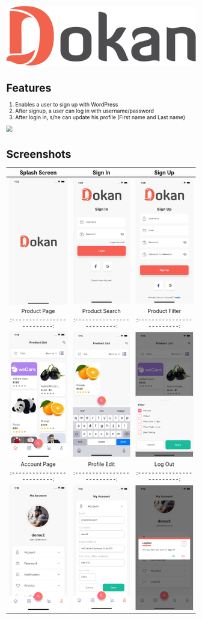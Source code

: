 ![Logo](/assets/banner.png?raw=true)

# Features
1. Enables a user to sign up with WordPress
2. After signup, a user can log in with username/password
3. After login in, s/he can update his profile (First name and Last name)

<a href="https://drive.google.com/file/d/1rb_AoBoeb6aMC7qI_ftPWaXKAPfiim3r/view?usp=sharing">
<img height="60" src="https://tecmanic.com/envato/android-app.png">
</a>

# Screenshots
Splash Screen             |  Sign In             |  Sign Up
:-------------------------:|:-------------------------:|:-------------------------:
![ScreenShot1](/assets/screenshot/ScreenShot1.png?raw=true)  |  ![ScreenShot2](/assets/screenshot/ScreenShot2.png?raw=true) |  ![ScreenShot3](/assets/screenshot/ScreenShot3.png?raw=true)
Product Page             |  Product Search             |  Product Filter
:-------------------------:|:-------------------------:|:-------------------------:
![ScreenShot4](/assets/screenshot/ScreenShot4.png?raw=true)  |  ![ScreenShot5](/assets/screenshot/ScreenShot5.png?raw=true) |  ![ScreenShot6](/assets/screenshot/ScreenShot6.png?raw=true)
Account Page             |  Profile Edit             |  Log Out
:-------------------------:|:-------------------------:|:-------------------------:
![ScreenShot7](/assets/screenshot/ScreenShot7.png?raw=true)  |  ![ScreenShot8](/assets/screenshot/ScreenShot8.png?raw=true) |  ![ScreenShot9](/assets/screenshot/ScreenShot9.png?raw=true)